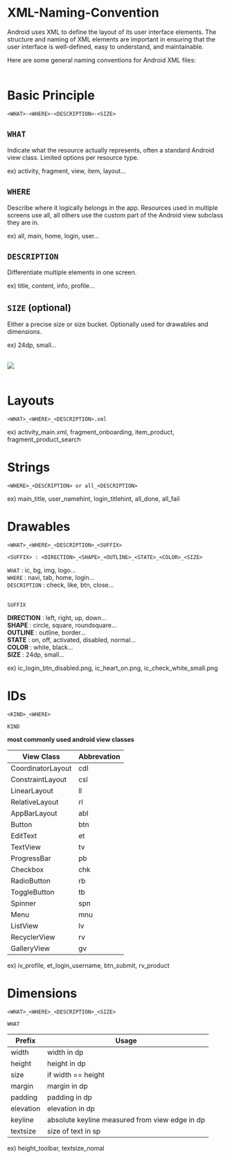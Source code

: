 # XML-Naming-Convention

Android uses XML to define the layout of its user interface elements. The structure and naming of XML elements are important in ensuring that the user interface is well-defined, easy to understand, and maintainable.

Here are some general naming conventions for Android XML files:
<br/><br/>


# Basic Principle
    <WHAT>-<WHERE>-<DESCRIPTION>-<SIZE>


`WHAT`
------------------------------------

Indicate what the resource actually represents, often a standard Android view class. Limited options per resource type.

ex) activity, fragment, view, item, layout...

`WHERE`
------------------------------------

Describe where it logically belongs in the app. Resources used in multiple screens use all, all others use the custom part of the Android view subclass they are in.

ex) all, main, home, login, user...

`DESCRIPTION`
------------------------------------

Differentiate multiple elements in one screen.

ex) title, content, info, profile...

`SIZE` (optional)
------------------------------------

Either a precise size or size bucket. Optionally used for drawables and dimensions.

ex) 24dp, small...
<br/><br/>

![](https://user-images.githubusercontent.com/74607521/218457860-1dc3a88b-8045-4366-8ded-c025ff26c47d.png)
<br/><br/>


# Layouts

    <WHAT>_<WHERE>_<DESCRIPTION>.xml

ex) activity_main.xml, fragment_onboarding, item_product, fragment_product_search
<br/>

# Strings

    <WHERE>_<DESCRIPTION> or all_<DESCRIPTION>

ex) main_title, user_namehint, login_titlehint, all_done, all_fail
<br/>

# Drawables

    <WHAT>_<WHERE>_<DESCRIPTION>_<SUFFIX>
    
    <SUFFIX> : <DIRECTION>_<SHAPE>_<OUTLINE>_<STATE>_<COLOR>_<SIZE>
  
`WHAT` : ic, bg, img, logo...<br/>
`WHERE` : navi, tab, home, login...<br/>
`DESCRIPTION` : check, like, btn, close...<br/>
<br/>

`SUFFIX`

**DIRECTION** : left, right, up, down...<br/>
**SHAPE** : circle, square, roundsquare...<br/>
**OUTLINE** : outline, border...<br/>
**STATE** : on, off, activated, disabled, normal...<br/>
**COLOR** : white, black...<br/>
**SIZE** : 24dp, small...

ex) ic_login_btn_disabled.png, ic_heart_on.png, ic_check_white_small.png
<br/>

# IDs

    <KIND>_<WHERE>
    
`KIND`

**most commonly used android view classes**
    
| View Class        | Abbrevation       |
| ----------------- | ----------------- |    
| CoordinatorLayout | cdl               |
| ConstraintLayout  | csl               |
| LinearLayout      | ll                |
| RelativeLayout    | rl                |
| AppBarLayout      | abl               |
| Button            | btn               |
| EditText          | et                |
| TextView          | tv                |
| ProgressBar       | pb                |
| Checkbox          | chk               |
| RadioButton       | rb                |
| ToggleButton      | tb                |
| Spinner           | spn               |
| Menu              | mnu               |
| ListView          | lv                |
| RecyclerView      | rv                |
| GalleryView       | gv                |


ex) iv_profile, et_login_username, btn_submit, rv_product
<br/>

# Dimensions

    <WHAT>_<WHERE>_<DESCRIPTION>_<SIZE>

`WHAT`

| Prefix    | Usage       |
| --------- | ----------- |
| width     | width in dp |      
| height    | height in dp |  
| size      | if width == height |  
| margin    | margin in dp |          
| padding   | padding in dp |          
| elevation | elevation in dp |  
| keyline   | absolute keyline measured from view edge in dp |          
| textsize  | size of text in sp |  
        
ex) height_toolbar, textsize_nomal
<br/>     
<br/> 

